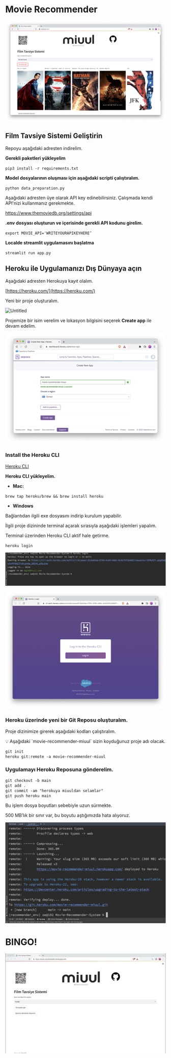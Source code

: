 # Movie Recommender

![Untitled](images/Untitled.png)

## Film Tavsiye Sistemi Geliştirin

Repoyu aşağıdaki adresten indirelim.

**Gerekli paketleri yükleyelim**

`pip3 install -r requirements.txt`

**Model dosyalarının oluşması için aşağıdaki scripti çalıştıralım.**

`python data_preparation.py`

Aşağıdaki adresten üye olarak API key edinebilirsiniz. Çalışmada kendi API'nizi kullanmanız gerekmekte. 

https://www.themoviedb.org/settings/api

**.env dosyası oluşturun ve içerisinde gerekli API kodunu girelim.**

`export MOVIE_API='WRITEYOURAPIKEYHERE’`

**Localde streamlit uygulamasını başlatma**

`streamlit run app.py`


## Heroku ile Uygulamanızı Dış Dünyaya açın

Aşağıdaki adresten Herokuya kayıt olalım.

[https://heroku.com/](https://heroku.com/)

Yeni bir proje oluşturalım.

![Untitled](images/Untitled%201.gif)

Projemize bir isim verelim ve lokasyon bilgisini seçerek **Create app** ile devam edelim.

![Untitled](images/Untitled%202.png)

### Install the Heroku CLI

[Heroku CLI](https://devcenter.heroku.com/articles/heroku-command-line)

**Heroku CLI yükleyelim.**

- **Mac:**

`brew tap heroku/brew && brew install heroku`

- **Windows**

Bağlantıdan ilgili exe dosyasını indirip kurulum yapabilir.

İlgili proje dizininde terminal açarak sırasıyla aşağıdaki işlemleri yapalım.

Terminal üzerinden Heroku CLI aktif hale getirme.

`heroku login`

![Untitled](images/Untitled%203.png)

![Untitled](images/Untitled%204.png)

### Heroku üzerinde yeni bir Git Reposu oluşturalım.

Proje dizinimize girerek aşağıdaki kodları çalıştıralım. 

<aside>
💡 Aşağıdaki `movie-recommender-miuul` sizin koyduğunuz proje adı olacak.
</aside>

```
git init
heroku git:remote -a movie-recommender-miuul
```

### Uygulamayı Heroku Reposuna gönderelim.

```
git checkout -b main
git add .
git commit -am "herokuya miuuldan selamlar"
git push heroku main
```

Bu işlem dosya boyutları sebebiyle uzun sürmekte. 

500 MB’lık bir sınır var, bu boyutu aştığımızda hata alıyoruz.

![Untitled](images/Untitled%205.png)

# BINGO!

![Untitled](images/recommendation.gif)